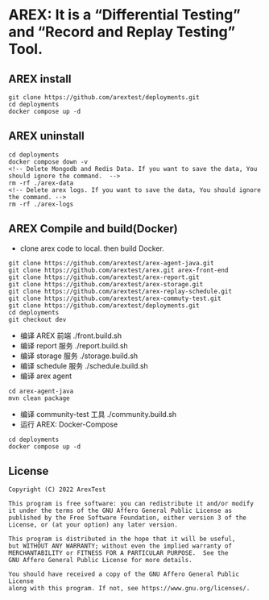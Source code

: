 # AREX: It is a “Differential Testing” and “Record and Replay Testing” Tool.

## AREX install

```
git clone https://github.com/arextest/deployments.git
cd deployments
docker compose up -d
```

## AREX uninstall

```
cd deployments
docker compose down -v
<!-- Delete Mongodb and Redis Data. If you want to save the data, You should ignore the command.  -->
rm -rf ./arex-data
<!-- Delete arex logs. If you want to save the data, You should ignore the command. -->
rm -rf ./arex-logs
```

## AREX Compile and build(Docker)

- clone arex code to local. then build Docker.

```
git clone https://github.com/arextest/arex-agent-java.git
git clone https://github.com/arextest/arex.git arex-front-end
git clone https://github.com/arextest/arex-report.git
git clone https://github.com/arextest/arex-storage.git
git clone https://github.com/arextest/arex-replay-schedule.git
git clone https://github.com/arextest/arex-commuty-test.git
git clone https://github.com/arextest/deployments.git
cd deployments
git checkout dev
```

- 编译 AREX 前端 ./front.build.sh
- 编译 report 服务 ./report.build.sh
- 编译 storage 服务 ./storage.build.sh
- 编译 schedule 服务 ./schedule.build.sh
- 编译 arex agent

```
cd arex-agent-java
mvn clean package
```

- 编译 community-test 工具 ./community.build.sh
- 运行 AREX: Docker-Compose

```
cd deployments
docker compose up -d
```

## License

    Copyright (C) 2022 ArexTest

    This program is free software: you can redistribute it and/or modify
    it under the terms of the GNU Affero General Public License as
    published by the Free Software Foundation, either version 3 of the
    License, or (at your option) any later version.

    This program is distributed in the hope that it will be useful,
    but WITHOUT ANY WARRANTY; without even the implied warranty of
    MERCHANTABILITY or FITNESS FOR A PARTICULAR PURPOSE.  See the
    GNU Affero General Public License for more details.

    You should have received a copy of the GNU Affero General Public License
    along with this program. If not, see https://www.gnu.org/licenses/.
